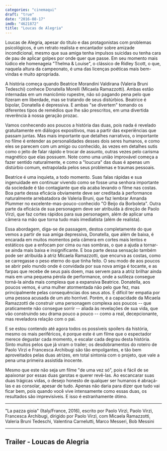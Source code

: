 ```yaml
---
categories: "cinemaqui"
draft: "true"
date: "2016-08-17"
imdb: "4621872"
title: "Loucas de Alegria"
---
```

Loucas de Alegria, apesar do título e das protagonistas com problemas psicológicos, é um retrato realista e encantador sobre amizade incondicional, mesmo que sua amiga tenha impulsos suicidas ou tenha cara de pau de aplicar golpes por onde quer que passe. Em seu momento mais lúdico ele homenageia "Thelma & Louise", o clássico de Ridley Scott, o que, naquela altura da campeonato, é uma das licenças poéticas mais bem-vindas e muito apropriada.

A história começa quando Beatrice Morandini Valdirana (Valeria Bruni Tedeschi) conhece Donatella Morelli (Micaela Ramazzotti). Ambas estão internadas em um manicômio rupestre, não só pagando pena pelo que fizeram em liberdade, mas se tratando de seus distúrbios. Beatrice é bipolar, Donatella é depressiva. E ambas "se divertem" tomando os diferentes tipos de remédios que lhe são prescritos, em uma divertida reverência à nossa geração prozac.

Vamos conhecendo aos poucos a história das duas, pois nada é revelado gratuitamente em diálogos expositivos, mas a partir das experiências que passam juntas. Mas mais importante que detalhes narrativos, o importante no filme é entender as personalidades desses dois seres humanos, e como eles se parecem com um amigo ou conhecido, às vezes em detalhes sutis como o jeito de falar rápido e trocar de assunto, outras vezes pelo carisma magnético que elas possuem. Note como uma união improvável começa a fazer sentido naturalmente, e como a "loucura" das duas é apenas um distúrbio comum, extrapolada pelos seus problemas e traumas pessoais.

Beatrice é uma inquieta, a todo momento. Suas falas rápidas e sua ingenuidade em continuar vivendo como se fosse uma senhora importante da sociedade é tão contagiante que ela acaba levando o filme nas costas. Boa parte dessa eficácia obviamente deve ser creditada à performance naturalmente arrebatadora de Valeria Bruni, que faz lembrar Amanda Plummer no excelente-mas-pouco-conhecido "O Beijo da Borboleta". Outra parte da eficácia de sua personagem deve ser atribuída à direção de Paolo Virzì, que faz cortes rápidos para sua personagem, além de aplicar uma câmera na mão que torna tudo mais imediatista (além de realista).

Essa abordagem, diga-se de passagem, destoa completamente do que vemos a partir de sua amiga depressiva, Donatella, que além de baixa, é encarada em muitos momentos pela câmera em cortes mais lentos e estáticos que a enfocam por cima ou nas sombras, o que a ajuda a tornar-se ainda mais baixa e insignificante. E boa parte dessa sensação também pode ser atribuída à atriz Micaela Ramazzotti, que encurva as costas, como se carregasse o peso eterno do que tinha feito. O seu modo de aos poucos se abrir pelo mundo onde é convidada por sua nova amiga é tocante, e as farpas que recebe de seus pais doem, mas servem para a atriz brilhar ainda mais em uma pequena pérola de performance, onde a sutileza consegue torná-la ainda mais complexa que a expansiva Beatrice. Donatella, aos poucos vemos, é uma mulher atormentada não pelo que fez, mas principalmente pelas consequências dos seus atos. É difícil ter empatia por uma pessoa acusada de um ato horrível. Porém, é a capacidade da Micaela Ramazzotti de construir uma personagem complexa aos poucos -- que praticamente não consegue sorrir -- aliada às revelações de sua vida, que vão construindo seu drama pouco a pouco -- como a real, decepcionante, mas reveladora relação com o pai.

E se estou contendo até agora todos os possíveis spoilers da história, mesmo os mais periféricos, é porque este é um filme que o espectador merece degustar cada momento, e escalar cada degrau desta história. Sinto muitos pelos que já viram o trailer; os desdobramentos do roteiro de Paolo Virzì e Francesca Archibugi são tão empolgantes, e tão bem aproveitados pelas duas atrizes, em total sintonia com o projeto, que vale a pena uma primeira assistida inocente.

Mesmo que este não seja um filme "de uma vez só", pois é fácil de se apaixonar por essas duas garotas e querer revê-las. Ao escancarar suas duas trágicas vidas, o desejo honesto de qualquer ser humanos é abraçá-las e as consolar, apesar de tudo. Apenas não daria para dizer que tudo vai ficar bem, pois quando você vive intensamente como essas duas, os resultados são imprevisíveis. E isso é estranhamente ótimo.

<hr>"La pazza gioia" (Italy/France, 2016), escrito por Paolo Virzì, Paolo Virzì, Francesca Archibugi, dirigido por Paolo Virzì, com Micaela Ramazzotti, Valeria Bruni Tedeschi, Valentina Carnelutti, Marco Messeri, Bob Messini<hr>

<h2>Trailer - Loucas de Alegria<h2>
